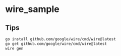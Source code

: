 # wire_sample

## Tips

```bash
go install github.com/google/wire/cmd/wire@latest
go get github.com/google/wire/cmd/wire@latest
wire gen
```
